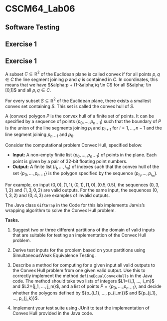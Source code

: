 # CSCM64_Lab06
## Software Testing

## Exercise 1
## Exercise 1

A subset $C \subseteq \mathbb{R}^2$ of the Euclidean plane is called convex if for all points $p, q \in C$ the line segment joining $p$ and $q$ is contained in $C$. In coordinates, this means that we have $&alpha;p + (1-&alpha;)q \in C$ for all $&alpha; \in [0,1]$ and all $p, q \in C$.

For every subset $S \subseteq \mathbb{R}^2$ of the Euclidean plane, there exists a smallest convex set containing $S$. This set is called the convex hull of $S$.

A (convex) polygon $P$ is the convex hull of a finite set of points. It can be specified by a sequence of points $(p_0, ..., p_{n-1})$ such that the boundary of $P$ is the union of the line segments joining $p_i$ and $p_{i+1}$ for $i = 1, ..., n-1$ and the line segment joining $p_{n-1}$ and $p_0$.

Consider the computational problem Convex Hull, specified below:

- **Input:** A non-empty finite list $(p_0, ..., p_{n-1})$ of points in the plane. Each point is given by a pair of 32-bit floating point numbers.
- **Output:** A finite list $(i_1, ..., i_m)$ of indexes such that the convex hull of the set $\{p_0, ..., p_{n-1}\}$ is the polygon specified by the sequence $(p_{i_1}, ..., p_{i_m})$.

For example, on input $(0,0),(1,1),(0,1),(1,0),(0.5,0.5)$, the sequences $(0,3,1,2)$ and $(1,3,0,2)$ are valid outputs. For the same input, the sequences $(0,1,3,2)$ and $(0,4,3)$ are examples of invalid outputs.

The Java class `GiftWrap` in the Code for this lab implements Jarvis’s wrapping algorithm to solve the Convex Hull problem.


**Tasks.**
1. Suggest two or three different partitions of the domain of valid inputs that are suitable for
testing an implementation of the Convex Hull problem.
2. Derive test inputs for the problem based on your partitions using SimultaneousWeak Equivalence
Testing.
3. Describe a method for computing for a given input all valid outputs to the Convex Hull problem from one given valid output.
Use this to correctly implement the method `defineEqualConvexHulls` in the Java code. The method should take two lists of integers $L1=\{i_1, ..., i_m}\$ and $L2=\{j_1, ..., j_m}\$, and a list
of points $P=\{p_0, ..., p_{n-1}\}$, and decide whether the polygons defined by $\{p_{i_1}, ..., p_{i_m}}\$ and $\{p_{j_1}, ..., p_{j_k}}\$.


5. Implement your test suite using JUnit to test the implementation of Convex Hull provided in the Java code.
